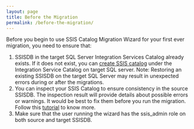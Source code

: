 ```yaml
---
layout: page
title: Before the Migration
permalink: /before-the-migration/
---
```

Before you begin to use SSIS Catalog Migration Wizard for your first ever 
migration, you need to ensure that:
1. SSISDB in the target SQL Server Integration Services Catalog already 
exists. If it does not exist, you can [create SSIS catalog](https://azureops.org/articles/create-ssis-catalog/) under the Integration 
Service Catalog on target SQL server. 
Note: Restoring an existing SSISDB on the target SQL Server may result 
in unexpected errors during or after the migrations.
2. You can inspect your SSIS Catalog to ensure consistency in the source 
SSISDB. The inspection result will provide details about possible 
errors or warnings. It would be best to fix them before you run the 
migration. Follow this [tutorial](https://azureops.org/articles/is-your-ssis-catalog-migration-ready/) to know more.
3. Make sure that the user running the wizard has the ssis_admin role on both 
source and target SSISDB.
